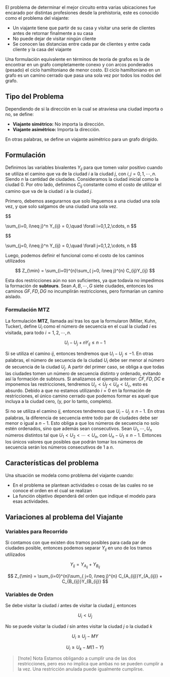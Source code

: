 El problema de determinar el mejor circuito entra varias ubicaciones fue encarado por distintas profesiones desde la prehistoria, este es conocido como el problema del viajante:

- Un viajante tiene que partir de su casa y visitar una serie de clientes antes de retornar finalmente a su casa
- No puede dejar de visitar ningún cliente
- Se conocen las distancias entre cada par de clientes y entre cada cliente y la casa del viajante

Una formulación equivalente en términos de teoría de grafos es la de encontrar en un grafo completamente conexo y con arcos ponderados (pesado) el ciclo hamiltoniano de menor costo. El ciclo hamiltoniano en un grafo es un camino cerrado que pasa una sola vez por todos los nodos del grafo.

## Tipo del Problema

Dependiendo de si la dirección en la cual se atraviesa una ciudad importa o no, se define:

- **Viajante simétrico:** No importa la dirección.
- **Viajante asimétrico:** Importa la dirección.

En otras palabras, se define un viajante asimétrico para un grafo dirigido.

## Formulación

Definimos las variables bivalentes $Y_{ij}$ para que tomen valor positivo cuando se utiliza el camino que va de la ciudad $i$ a la ciudad $j$, con $i,j = 0,1, \cdots, n$. Siendo $n$ la cantidad de ciudades. Consideramos la ciudad inicial como la ciudad $0$. Por otro lado, definimos $C_{ij}$ constante como el costo de utilizar el camino que va de la ciudad $i$ a la ciudad $j$.

Primero, debemos asegurarnos que solo lleguemos a una ciudad una sola vez, y que solo salgamos de una ciudad una sola vez.

$$

\sum_{i=0, i\neq j}^n Y_{ij} = 0,\quad \forall i=0,1,2,\cdots, n
$$

$$

\sum_{j=0, i\neq j}^n Y_{ij} = 0,\quad \forall j=0,1,2,\cdots, n
$$

Luego, podemos definir el funcional como el costo de los caminos utilizados

$$
Z_{\min} = \sum_{i=0}^{n}\sum_{ j=0, i\neq j}^{n} C_{ij}Y_{ij}
$$

Esta dos restricciones aún no son suficientes, ya que todavía no impedimos la formación de **subtours**. Sean $A, B, \cdots, G$ siete ciudades, entonces los caminos $GF, FD, DG$ no incumplirán restricciones, pero formarían un camino aislado.

### Formulación MTZ

La formulación **MTZ**, llamada así tras los que la formularon (Miller, Kuhn, Tucker), define $U_i$ como el número de secuencia en el cual la ciudad $i$ es visitada, para todo $i = 1, 2, \cdots, n$.

$$
U_i - U_j + nY_{ij} \leq n-1
$$

Si se utiliza el camino $ij$, entonces tendremos que $U_i - U_j \leq -1$. En otras palabras, el número de secuencia de la ciudad $U_i$ debe ser menor al número de secuencia de la ciudad $U_j$. A partir del primer caso, se obliga a que todas las ciudades tomen un número de secuencia distinto y ordenado, evitando así la formación de subtours. Si analizamos el ejemplo anterior: $CF, FD, DC$ e imponemos las restricciones, tendremos $U_c < U_f < U_d < U_c$, esto es absurdo. Debido a que no estamos utilizando $i=0$ en la formación de restricciones, el único camino cerrado que podemos formar es aquel que incluya a la ciudad cero, (y, por lo tanto, completo).

Si no se utiliza el camino $ij$, entonces tendremos que $U_i - U_j \leq n-1$. En otras palabras, la diferencia de secuencia entre todo par de ciudades debe ser menor o igual a $n-1$. Esto obliga a que los números de secuencia no solo estén ordenados, sino que además sean consecutivos. Sean $U_1, \cdots, U_n$ números distintos tal que $U_1 <U_2< \cdots < U_n$, con $U_n - U_1 \leq n-1$. Entonces los únicos valores que posibles que podrán tomar los números de secuencia serán los números consecutivos de $1$ a $n$.

## Características del problema

Una situación se modela como problema del viajante cuando:

- En el problema se plantean actividades o cosas de las cuales no se conoce el orden en el cual se realizan
- La función objetivo dependerá del orden que indique el modelo para esas actividades.

## Variaciones al problema del Viajante

### Variables para Recorrido

Si contamos con que existen dos tramos posibles para cada par de ciudades posible, entonces podemos separar $Y_{ij}$ en uno de los tramos utilizados

$$
Y_{ij} = Y_{A_{ij}} + Y_{B_{ij}}
$$

$$
Z_{\min} = \sum_{i=0}^{n}\sum_{ j=0, i\neq j}^{n} C_{A_{ij}}Y_{A_{ij}} + C_{B_{ij}}Y_{B_{ij}}
$$

### Variables de Orden

Se debe visitar la ciudad $i$ antes de visitar la ciudad $j$, entonces

$$
U_i < U_j
$$

No se puede visitar la ciudad $i$ sin antes visitar la ciudad $j$ o la ciudad $k$

$$
U_i \geq U_j - MY
$$

$$
U_i \geq U_k - M(1-Y)
$$

> [!note] Nota
> Estamos obligando a cumplir una de las dos restricciones, pero eso no implica que ambas no se pueden cumplir a la vez. Una restricción anulada puede igualmente cumplirse.
